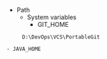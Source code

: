 - Path
  - System variables
    - GIT_HOME
 ```
      D:\DevOps\VCS\PortableGit
 ```

    - JAVA_HOME
